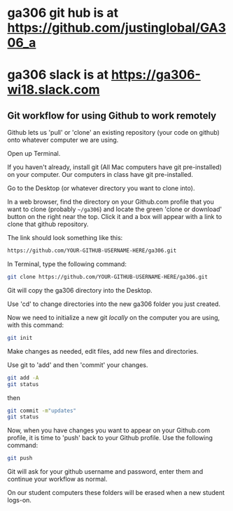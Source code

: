 # ga306 git hub is at https://github.com/justinglobal/GA306_a
# ga306 slack is at https://ga306-wi18.slack.com



## Git workflow for using Github to work remotely

Github lets us 'pull' or 'clone' an existing repository (your code on github) onto whatever computer we are using.

Open up Terminal.

If you haven't already, install git (All Mac computers have git pre-installed) on your computer. Our computers in class have git pre-installed.

Go to the Desktop (or whatever directory you want to clone into).

In a web browser, find the directory on your Github.com profile that you want to clone (probably `~/ga306`) and locate the green 'clone or download' button on the right near the top. Click it and a box will appear with a link to clone that github repository.

The link should look something like this:

```bash
https://github.com/YOUR-GITHUB-USERNAME-HERE/ga306.git
```

In Terminal, type the following command:

```bash
git clone https://github.com/YOUR-GITHUB-USERNAME-HERE/ga306.git
```

Git will copy the ga306 directory into the Desktop.

Use 'cd' to change directories into the new ga306 folder you just created.

Now we need to initialize a new git _locally_ on the computer you are using, with this command:

```bash
git init
```

Make changes as needed, edit files, add new files and directories.

Use git to 'add' and then 'commit' your changes.

```bash
git add -A
git status
```

then

```bash
git commit -m"updates"
git status
```

Now, when you have changes you want to appear on your Github.com profile, it is time to 'push' back to your Github profile. Use the following command:

```bash
git push
```

Git will ask for your github username and password, enter them and continue your workflow as normal.

On our student computers these folders will be erased when a new student logs-on.
